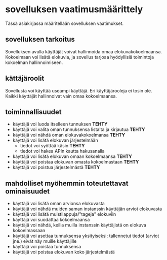 # sovelluksen vaatimusmäärittely

Tässä asiakirjassa määritellään sovelluksen vaatimukset.

## sovelluksen tarkoitus

Sovelluksen avulla käyttäjät voivat hallinnoida omaa elokuvakokoelmaansa. Kokoelmaan voi lisätä elokuvia, ja sovellus tarjoaa hyödyllisiä toimintoja kokoelman hallinnoimiseen.

## kättäjäroolit

Sovellusta voi käyttää useampi käyttäjä. Eri käyttäjärooleja ei tosin ole. Kaikki käyttäjät hallinnoivat vain omaa kokoelmaansa.

## toiminnallisuudet

* käyttäjä voi luoda itselleen tunnuksen **TEHTY**
* käyttäjä voi valita oman tunnuksensa listalta ja kirjautua **TEHTY**
* käyttäjä voi nähdä oman elokuvakokoelmansa **TEHTY**
* käyttäjä voi lisätä elokuvan järjestelmään
  * tiedot voi syöttää käsin **TEHTY**
  * tiedot voi hakea APIn kautta hakusanalla
* käyttäjä voi lisätä elokuvan omaan kokoelmaansa **TEHTY**
* käyttäjä voi poistaa elokuvan omasta kokoelmastaan **TEHTY**
* käyttäjä voi poistua järjestelmästä **TEHTY**

## mahdolliset myöhemmin toteutettavat ominaisuudet

* käyttäjä voi lisätä oman arvionsa elokuvasta
* käyttäjä voi nähdä muiden saman instanssin käyttäjän arviot elokuvasta
* käyttäjä voi lisätä muistilappuja/"tageja" elokuviin
* käyttäjä voi suodattaa kokoelmaansa
* käyttäjä voi nähdä, keilla muilla instanssin käyttäjistä on elokuva kokoelmassaan
* käyttäjä voi asettaa tunnuksensa yksityiseksi; tallennetut tiedot (arviot jne.) eivät näy muille käyttäjille
* käyttäjä voi poistaa tunnuksensa
* käyttäjä voi poistaa elokuvan koko järjestelmästä
